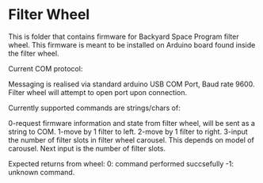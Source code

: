 # Filter Wheel
This is folder that contains firmware for Backyard Space Program filter wheel. This firmware is meant to be installed on Arduino board found inside the filter wheel.

Current COM protocol:

Messaging is realised via standard arduino USB COM Port, Baud rate 9600. Filter wheel will attempt to open port upon connection.

Currently supported commands are strings/chars of:

0-request firmware information and state from filter wheel, will be sent as a string to COM.
1-move by 1 filter to left.
2-move by 1 filter to right.
3-input the number of filter slots in filter wheel carousel. This depends on model of carousel. Next input is the number of filter slots.

Expected returns from wheel:
0: command performed succsefully
-1: unknown command.
